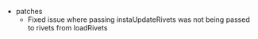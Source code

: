* patches
    * Fixed issue where passing instaUpdateRivets was not being passed to rivets from loadRivets
